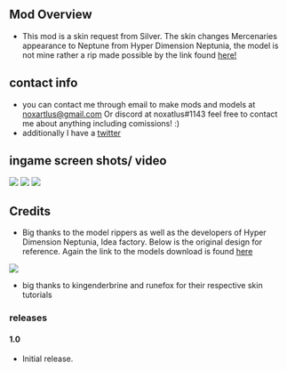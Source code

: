 ## Mod Overview
- This mod is a skin request from Silver. The skin changes Mercenaries appearance to Neptune from Hyper Dimension Neptunia, the model is not mine rather a rip made possible by the link found [here!](https://www.models-resource.com/pc_computer/hyperdimensionneptuniarebirth1/model/11927/)

## contact info
- you can contact me through email to make mods and models at noxartlus@gmail.com Or discord at noxatlus#1143 feel free to contact me about anything including comissions! :)
- additionally I have a [twitter](https://twitter.com/Nox57589027)

## ingame screen shots/ video
[![](https://media.discordapp.net/attachments/696430448380870669/1070922726648320070/image.png?width=1202&height=676)]()
[![](https://media.discordapp.net/attachments/696430448380870669/1070923254866387015/image.png?width=1202&height=676)]()
[![](https://media.discordapp.net/attachments/696430448380870669/1070923349200478258/image.png?width=1202&height=676)]()

## Credits
- Big thanks to the model rippers as well as the developers of Hyper Dimension Neptunia, Idea factory. Below is the original design for reference. Again the link to the models download is found
[here](https://www.models-resource.com/pc_computer/hyperdimensionneptuniarebirth1/model/11927/)

[![](https://media.discordapp.net/attachments/696430448380870669/1070928908612014171/Neptune3.webp?width=589&height=675)]()

- big thanks to kingenderbrine and runefox for their respective skin tutorials

### releases

####  1.0
- Initial release.